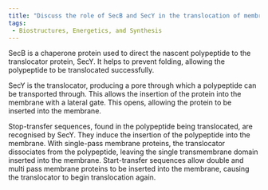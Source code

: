 ```yaml
---
title: "Discuss the role of SecB and SecY in the translocation of membrane proteins."
tags:
 - Biostructures, Energetics, and Synthesis
---
```

SecB is a chaperone protein used to direct the nascent polypeptide to the translocator protein, SecY. It helps to prevent folding, allowing the polypeptide to be translocated successfully. 

SecY is the translocator, producing a pore through which a polypeptide can be transported through. This allows the insertion of the protein into the membrane with a lateral gate. This opens, allowing the protein to be inserted into the membrane. 

Stop-transfer sequences, found in the polypeptide being translocated, are recognised by SecY. They induce the insertion of the polypeptide into the membrane. With single-pass membrane proteins, the translocator dissociates from the polypeptide, leaving the single transmembrane domain inserted into the membrane.
Start-transfer sequences allow double and multi pass membrane proteins to be inserted into the membrane, causing the translocator to begin translocation again. 
